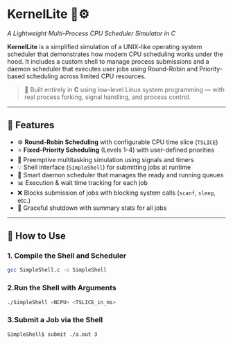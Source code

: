 # KernelLite 🧠⚙️  
*A Lightweight Multi-Process CPU Scheduler Simulator in C*

**KernelLite** is a simplified simulation of a UNIX-like operating system scheduler that demonstrates how modern CPU scheduling works under the hood. It includes a custom shell to manage process submissions and a daemon scheduler that executes user jobs using Round-Robin and Priority-based scheduling across limited CPU resources.

> 🔧 Built entirely in **C** using low-level Linux system programming — with real process forking, signal handling, and process control.

---

## 🚀 Features

- ⚙️ **Round-Robin Scheduling** with configurable CPU time slice (`TSLICE`)
- ⭐ **Fixed-Priority Scheduling** (Levels 1–4) with user-defined priorities
- 🔁 Preemptive multitasking simulation using signals and timers
- 💡 Shell interface (`SimpleShell`) for submitting jobs at runtime
- 🧠 Smart daemon scheduler that manages the ready and running queues
- 📊 Execution & wait time tracking for each job
- ❌ Blocks submission of jobs with blocking system calls (`scanf`, `sleep`, etc.)
- 👋 Graceful shutdown with summary stats for all jobs

---

## 🧪 How to Use

### 1. Compile the Shell and Scheduler
```bash
gcc SimpleShell.c -o SimpleShell
```
### 2.Run the Shell with Arguments
```bash
./SimpleShell <NCPU> <TSLICE_in_ms>
```
### 3.Submit a Job via the Shell
```bash
SimpleShell$ submit ./a.out 3
```
